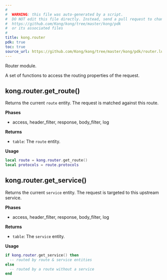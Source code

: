 ```yaml
---
#
#  WARNING: this file was auto-generated by a script.
#  DO NOT edit this file directly. Instead, send a pull request to change
#  https://github.com/Kong/kong/tree/master/kong/pdk
#  or its associated files
#
title: kong.router
pdk: true
toc: true
source_url: https://github.com/Kong/kong/tree/master/kong/pdk/router.lua
---
```


<!-- vale off -->

Router module.

 A set of functions to access the routing properties of the request.




## kong.router.get_route()

Returns the current `route` entity.  The request is matched against this
 route.


**Phases**

* access, header_filter, response, body_filter, log

**Returns**

* `table`:  The `route` entity.


**Usage**

``` lua
local route = kong.router.get_route()
local protocols = route.protocols
```



## kong.router.get_service()

Returns the current `service` entity.  The request is targeted to this
 upstream service.


**Phases**

* access, header_filter, response, body_filter, log

**Returns**

* `table`:  The `service` entity.


**Usage**

``` lua
if kong.router.get_service() then
  -- routed by route & service entities
else
  -- routed by a route without a service
end
```
